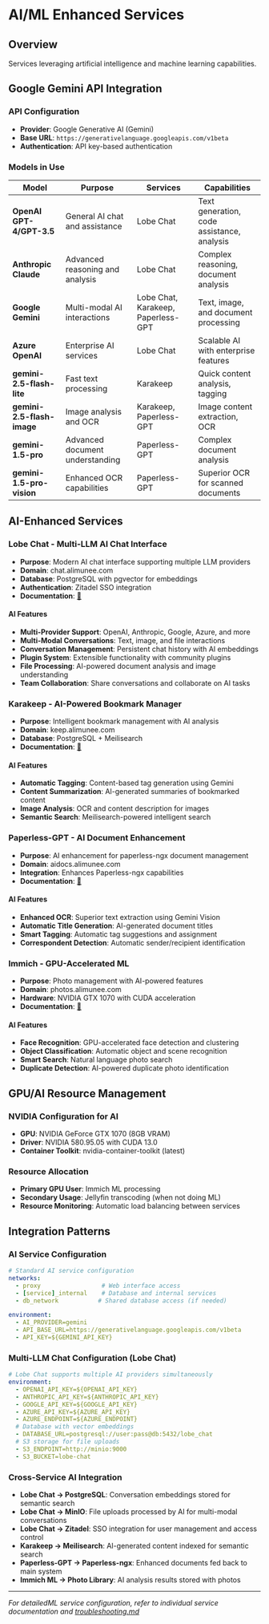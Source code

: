 # AI/ML Enhanced Services

## Overview

Services leveraging artificial intelligence and machine learning capabilities.

## Google Gemini API Integration

### API Configuration
- **Provider**: Google Generative AI (Gemini)
- **Base URL**: `https://generativelanguage.googleapis.com/v1beta`
- **Authentication**: API key-based authentication

### Models in Use

| Model                      | Purpose                         | Services                           | Capabilities                               |
| -------------------------- | ------------------------------- | ---------------------------------- | ------------------------------------------ |
| **OpenAI GPT-4/GPT-3.5**   | General AI chat and assistance  | Lobe Chat                          | Text generation, code assistance, analysis |
| **Anthropic Claude**       | Advanced reasoning and analysis | Lobe Chat                          | Complex reasoning, document analysis       |
| **Google Gemini**          | Multi-modal AI interactions     | Lobe Chat, Karakeep, Paperless-GPT | Text, image, and document processing       |
| **Azure OpenAI**           | Enterprise AI services          | Lobe Chat                          | Scalable AI with enterprise features       |
| **gemini-2.5-flash-lite**  | Fast text processing            | Karakeep                           | Quick content analysis, tagging            |
| **gemini-2.5-flash-image** | Image analysis and OCR          | Karakeep, Paperless-GPT            | Image content extraction, OCR              |
| **gemini-1.5-pro**         | Advanced document understanding | Paperless-GPT                      | Complex document analysis                  |
| **gemini-1.5-pro-vision**  | Enhanced OCR capabilities       | Paperless-GPT                      | Superior OCR for scanned documents         |

## AI-Enhanced Services

### Lobe Chat - Multi-LLM AI Chat Interface
- **Purpose**: Modern AI chat interface supporting multiple LLM providers
- **Domain**: chat.alimunee.com
- **Database**: PostgreSQL with pgvector for embeddings
- **Authentication**: Zitadel SSO integration
- **Documentation**: [📖](../../services/lobe-chat/documentation.md)

#### AI Features
- **Multi-Provider Support**: OpenAI, Anthropic, Google, Azure, and more
- **Multi-Modal Conversations**: Text, image, and file interactions
- **Conversation Management**: Persistent chat history with AI embeddings
- **Plugin System**: Extensible functionality with community plugins
- **File Processing**: AI-powered document analysis and image understanding
- **Team Collaboration**: Share conversations and collaborate on AI tasks

### Karakeep - AI-Powered Bookmark Manager
- **Purpose**: Intelligent bookmark management with AI analysis
- **Domain**: keep.alimunee.com
- **Database**: PostgreSQL + Meilisearch
- **Documentation**: [📖](../../services/karakeep/documentation.md)

#### AI Features
- **Automatic Tagging**: Content-based tag generation using Gemini
- **Content Summarization**: AI-generated summaries of bookmarked content
- **Image Analysis**: OCR and content description for images
- **Semantic Search**: Meilisearch-powered intelligent search

### Paperless-GPT - AI Document Enhancement
- **Purpose**: AI enhancement for paperless-ngx document management
- **Domain**: aidocs.alimunee.com
- **Integration**: Enhances Paperless-ngx capabilities
- **Documentation**: [📖](../../services/paperless-gpt/documentation.md)

#### AI Features
- **Enhanced OCR**: Superior text extraction using Gemini Vision
- **Automatic Title Generation**: AI-generated document titles
- **Smart Tagging**: Automatic tag suggestions and assignment
- **Correspondent Detection**: Automatic sender/recipient identification

### Immich - GPU-Accelerated ML
- **Purpose**: Photo management with AI-powered features
- **Domain**: photos.alimunee.com
- **Hardware**: NVIDIA GTX 1070 with CUDA acceleration
- **Documentation**: [📖](../../services/immich/documentation.md)

#### AI Features
- **Face Recognition**: GPU-accelerated face detection and clustering
- **Object Classification**: Automatic object and scene recognition
- **Smart Search**: Natural language photo search
- **Duplicate Detection**: AI-powered duplicate photo identification

## GPU/AI Resource Management

### NVIDIA Configuration for AI
- **GPU**: NVIDIA GeForce GTX 1070 (8GB VRAM)
- **Driver**: NVIDIA 580.95.05 with CUDA 13.0
- **Container Toolkit**: nvidia-container-toolkit (latest)

### Resource Allocation
- **Primary GPU User**: Immich ML processing
- **Secondary Usage**: Jellyfin transcoding (when not doing ML)
- **Resource Monitoring**: Automatic load balancing between services

## Integration Patterns

### AI Service Configuration
```yaml
# Standard AI service configuration
networks:
  - proxy                 # Web interface access
  - [service]_internal    # Database and internal services
  - db_network           # Shared database access (if needed)

environment:
  - AI_PROVIDER=gemini
  - API_BASE_URL=https://generativelanguage.googleapis.com/v1beta
  - API_KEY=${GEMINI_API_KEY}
```

### Multi-LLM Chat Configuration (Lobe Chat)
```yaml
# Lobe Chat supports multiple AI providers simultaneously
environment:
  - OPENAI_API_KEY=${OPENAI_API_KEY}
  - ANTHROPIC_API_KEY=${ANTHROPIC_API_KEY}
  - GOOGLE_API_KEY=${GOOGLE_API_KEY}
  - AZURE_API_KEY=${AZURE_API_KEY}
  - AZURE_ENDPOINT=${AZURE_ENDPOINT}
  # Database with vector embeddings
  - DATABASE_URL=postgresql://user:pass@db:5432/lobe_chat
  # S3 storage for file uploads
  - S3_ENDPOINT=http://minio:9000
  - S3_BUCKET=lobe-chat
```

### Cross-Service AI Integration
- **Lobe Chat → PostgreSQL**: Conversation embeddings stored for semantic search
- **Lobe Chat → MinIO**: File uploads processed by AI for multi-modal conversations
- **Lobe Chat → Zitadel**: SSO integration for user management and access control
- **Karakeep → Meilisearch**: AI-generated content indexed for semantic search
- **Paperless-GPT → Paperless-ngx**: Enhanced documents fed back to main system
- **Immich ML → Photo Library**: AI analysis results stored with photos

---

*For detailedML service configuration, refer to individual service documentation and [troubleshooting.md](troubleshooting.md)*
